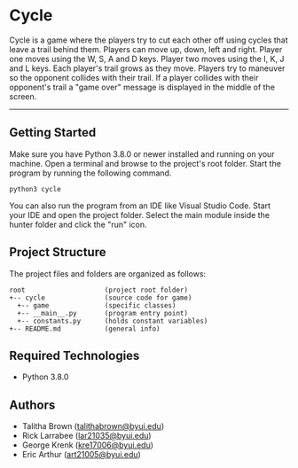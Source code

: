 # Cycle
Cycle is a game where the players try to cut each other off using cycles that leave a trail behind them. Players can move up, down, left and right. Player one moves using the W, S, A and D keys. Player two moves using the I, K, J and L keys. Each player's trail grows as they move. Players try to maneuver so the opponent collides with their trail. If a player collides with their opponent's trail a "game over" message is displayed in the middle of the screen.

---
## Getting Started
Make sure you have Python 3.8.0 or newer installed and running on your machine. Open a terminal and browse to the project's root folder. Start the program by running the following command.
```
python3 cycle
```
You can also run the program from an IDE like Visual Studio Code. Start your IDE and open the project folder. Select the main module inside the hunter folder and click the "run" icon.

## Project Structure
The project files and folders are organized as follows:
```
root                    (project root folder)
+-- cycle               (source code for game)
  +-- game              (specific classes)
  +-- __main__.py       (program entry point)
  +-- constants.py      (holds constant variables)
+-- README.md           (general info)
```

## Required Technologies
* Python 3.8.0

## Authors
* Talitha Brown (talithabrown@byui.edu)
* Rick Larrabee (lar21035@byui.edu)
* George Krenk (kre17006@byui.edu)
* Eric Arthur (art21005@byui.edu)